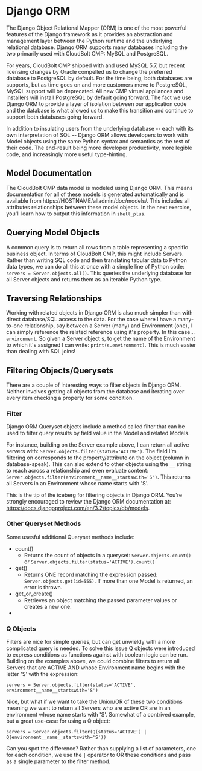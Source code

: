 # Django ORM

The Django Object Relational Mapper (ORM) is one of the most powerful features of the Django framework as it provides an abstraction and management layer between the Python runtime and the underlying relational database. Django ORM supports many databases including the two primarily used with CloudBolt CMP: MySQL and PostgreSQL. 

For years, CloudBolt CMP shipped with and used MySQL 5.7, but recent licensing changes by Oracle compelled us to change the preferred database to PostgreSQL by default. For the time being, both databases are supports, but as time goes on and more customers move to PostgreSQL, MySQL support will be deprecated. All new CMP virtual appliances and installers will install PostgreSQL by default going forward. The fact we use Django ORM to provide a layer of isolation between our application code and the database is what allowed us to make this transition and continue to support both databases going forward.

In addition to insulating users from the underlying database -- each with its own interpretation of SQL -- Django ORM allows developers to work with Model objects using the same Python syntax and semantics as the rest of their code. The end-result being more developer productivity, more legible code, and increasingly more useful type-hinting.

## Model Documentation
The CloudBolt CMP data model is modeled using Django ORM. This means documentation for all of these models is generated automatically and is available from https://HOSTNAME/alladmin/doc/models/. This includes all attributes relationships between these model objects. In the next exercise, you'll learn how to output this information in `shell_plus`.

## Querying Model Objects
A common query is to return all rows from a table representing a specific business object. In terms of CloudBolt CMP, this might include Servers. Rather than writing SQL code and then translating tabular data to Python data types, we can do all this at once with a simple line of Python code: `servers = Server.objects.all()`. This queries the underlying database for all Server objects and returns them as an iterable Python type.

## Traversing Relationships
Working with related objects in Django ORM is also much simpler than with direct database/SQL access to the data. For the case where I have a many-to-one relationship, say between a Server (many) and Environment (one), I can simply reference the related reference using it's property. In this case… `environment`. So given a Server object s, to get the name of the Environment to which it's assigned I can write: `print(s.environment)`. This is much easier than dealing with SQL joins!

## Filtering Objects/Querysets
There are a couple of interesting ways to filter objects in Django ORM. Neither involves getting all objects from the database and iterating over every item checking a property for some condition.

### Filter
Django ORM Queryset objects include a method called filter that can be used to filter query results by field value in the Model and related Models.

For instance, building on the Server example above, I can return all active servers with: `Server.objects.filter(status='ACTIVE')`. The field I'm filtering on corresponds to the property/attribute on the object (column in database-speak). This can also extend to other objects using the `__` string to reach across a relationship and even evaluate content: `Server.objects.filter(environment__name__startswith='S')`. This returns all Servers in an Environment whose name starts with 'S'.

This is the tip of the iceberg for filtering objects in Django ORM. You're strongly encouraged to review the Django ORM documentation at: https://docs.djangoproject.com/en/3.2/topics/db/models.

### Other Queryset Methods
Some usesful additional Queryset methods include:

* count()
  * Returns the count of objects in a queryset: `Server.objects.count()` or `Server.objects.filter(status='ACTIVE').count()`
* get()
  * Returns ONE record matching the expression passed: `Server.objects.get(id=555)`. If more than one Model is returned, an error is thrown.
* get_or_create()
  * Retrieves an object matching the passed parameter values or creates a new one.
*

### Q Objects
Filters are nice for simple queries, but can get unwieldy with a more complicated query is needed. To solve this issue Q objects were introduced to express conditions as functions against with boolean logic can be run. Building on the examples above, we could combine filters to return all Servers that are ACTIVE AND whose Environment name begins with the letter 'S' with the expression:

`servers = Server.objects.filter(status='ACTIVE', environment__name__startswith='S')`

Nice, but what if we want to take the Union/OR of these two conditions meaning we want to return all Servers who are active OR are in an environment whose name starts with 'S'. Somewhat of a contrived example, but a great use-case for using a Q object:

`servers = Server.objects.filter(Q(status='ACTIVE') | Q(environment__name__startswith='S'))`

Can you spot the difference? Rather than supplying a list of parameters, one for each condition, we use the `|` operator to OR these conditions and pass as a single parameter to the filter method.

